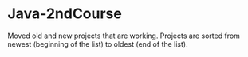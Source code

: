 # Java-2ndCourse
Moved old and new projects that are working.
Projects are sorted from newest (beginning of the list) to oldest (end of the list). 

